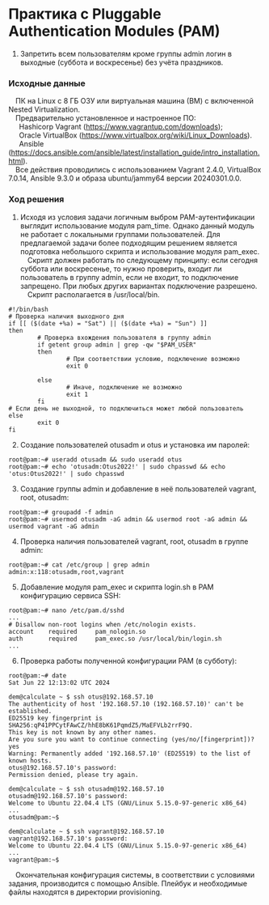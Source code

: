 # Практика с Pluggable Authentication Modules (PAM)
1. Запретить всем пользователям кроме группы admin логин в выходные (суббота и воскресенье) без учёта праздников.<br/>
### Исходные данные ###
&ensp;&ensp;ПК на Linux c 8 ГБ ОЗУ или виртуальная машина (ВМ) с включенной Nested Virtualization.<br/>
&ensp;&ensp;Предварительно установленное и настроенное ПО:<br/>
&ensp;&ensp;&ensp;Hashicorp Vagrant (https://www.vagrantup.com/downloads);<br/>
&ensp;&ensp;&ensp;Oracle VirtualBox (https://www.virtualbox.org/wiki/Linux_Downloads).<br/>
&ensp;&ensp;&ensp;Ansible (https://docs.ansible.com/ansible/latest/installation_guide/intro_installation.html).<br/>
&ensp;&ensp;Все действия проводились с использованием Vagrant 2.4.0, VirtualBox 7.0.14, Ansible 9.3.0 и образа ubuntu/jammy64 версии 20240301.0.0.<br/> 
### Ход решения ###
1. Исходя из условия задачи логичным выбром PAM-аутентификации выглядит использование модуля pam_time. Однако данный модуль не работает с локальными группами пользователей. Для предлагаемой задачи более подходящим решением является подготовка небольшого скрипта и использование модуля pam_exec.<br/>
&ensp;&ensp;Скрипт должен работать по следующему принципу: если сегодня суббота или воскресенье, то нужно проверить, входит ли пользователь в группу admin, если не входит, то подключение запрещено. При любых других вариантах подключение разрешено. <br/>
&ensp;&ensp;Скрипт располагается в /usr/local/bin.
```shell
#!/bin/bash
# Проверка наличия выходного дня
if [[ ($(date +%a) = "Sat") || ($(date +%a) = "Sun") ]]
then
        # Проверка вхождения пользователя в группу admin
        if getent group admin | grep -qw "$PAM_USER" 
        then
                # При соответствии условию, подключение возможно
                exit 0
        
        else
                # Иначе, подключение не возможно
                exit 1
        fi
# Если день не выходной, то подключиться может любой пользователь
else
        exit 0
fi
```
2. Создание пользователей otusadm и otus и установка им паролей:
```shell
root@pam:~# useradd otusadm && sudo useradd otus
root@pam:~# echo 'otusadm:Otus2022!' | sudo chpasswd && echo 'otus:Otus2022!' | sudo chpasswd
```
3. Создание группы admin и добавление в неё пользователей vagrant, root, otusadm:
```shell
root@pam:~# groupadd -f admin
root@pam:~# usermod otusadm -aG admin && usermod root -aG admin && usermod vagrant -aG admin
```
4. Проверка наличия пользователей vagrant, root, otusadm в группе admin:
```shel
root@pam:~# cat /etc/group | grep admin
admin:x:118:otusadm,root,vagrant
```
5. Добавление модуля pam_exec и скрипта login.sh в PAM конфигурацию сервиса SSH:
```shell
root@pam:~# nano /etc/pam.d/sshd
...
# Disallow non-root logins when /etc/nologin exists.
account    required     pam_nologin.so
auth       required     pam_exec.so /usr/local/bin/login.sh
...
```
6. Проверка работы полученной конфигурации PAM (в субботу):
```shell
root@pam:~# date
Sat Jun 22 12:13:02 UTC 2024

dem@calculate ~ $ ssh otus@192.168.57.10
The authenticity of host '192.168.57.10 (192.168.57.10)' can't be established.
ED25519 key fingerprint is SHA256:qP41PPCytFAwCZ/hhE8bK61PqmdZ5/MaEFVLb2rrF9Q.
This key is not known by any other names.
Are you sure you want to continue connecting (yes/no/[fingerprint])? yes
Warning: Permanently added '192.168.57.10' (ED25519) to the list of known hosts.
otus@192.168.57.10's password: 
Permission denied, please try again.

dem@calculate ~ $ ssh otusadm@192.168.57.10
otusadm@192.168.57.10's password: 
Welcome to Ubuntu 22.04.4 LTS (GNU/Linux 5.15.0-97-generic x86_64)
... 
otusadm@pam:~$ 

dem@calculate ~ $ ssh vagrant@192.168.57.10
vagrant@192.168.57.10's password: 
Welcome to Ubuntu 22.04.4 LTS (GNU/Linux 5.15.0-97-generic x86_64)
...
vagrant@pam:~$ 
```
&ensp;&ensp;Окончательная конфигурация системы, в соответствии с условиями задания, производится с помощью Ansible. Плейбук и необходимые файлы находятся в директории provisioning.
